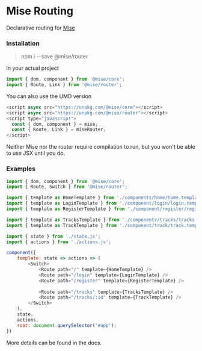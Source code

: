 # Mise Routing

Declarative routing for [Mise](https://github.com/blueseph/mise)

### Installation

> npm i --save @mise/router

In your actual project

```js
import { dom, component } from '@mise/core';
import { Route, Link } from '@mise/router';
```

You can also use the UMD version

```js
<script async src="https://unpkg.com/@mise/core"></script>
<script async src="https://unpkg.com/@mise/router"></script>
<script type="javascript">
  const { dom, component } = mise;
  const { Route, Link } = miseRouter;
</script>
```

Neither Mise nor the router require compilation to run, but you won't be able to use JSX until you do.

### Examples

```js
import { dom, component } from '@mise/core';
import { Route, Switch } from '@mise/router';

import { template as HomeTemplate } from './components/home/home.template';
import { template as LoginTemplate } from './component/login/login.template';
import { template as RegisterTemplate } from './component/register/register.template';

import { template as TracksTemplate } from './components/tracks/tracks.template';
import { template as TrackTemplate } from './component/track/track.template';

import { state } from './state.js';
import { actions } from './actions.js';

component({
    template: state => actions => (
        <Switch>
            <Route path="/" template={HomeTemplate} />
            <Route path="/login" template={LoginTemplate} />
            <Route path="/register" template={RegisterTemplate} />
            
            <Route path="/tracks" template={TracksTemplate} />
            <Route path="/tracks/:id" template={TrackTemplate} />
        </Switch>
    ),
    state,
    actions,
    root: document.querySelector('#app');
})
```

More details can be found in the docs.

